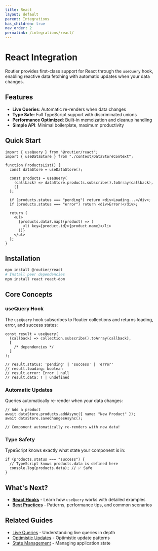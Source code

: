 ```yaml
---
title: React
layout: default
parent: Integrations
has_children: true
nav_order: 2
permalink: /integrations/react/
---
```


# React Integration

Routier provides first-class support for React through the `useQuery` hook, enabling reactive data fetching with automatic updates when your data changes.

## Features

- **Live Queries**: Automatic re-renders when data changes
- **Type Safe**: Full TypeScript support with discriminated unions
- **Performance Optimized**: Built-in memoization and cleanup handling
- **Simple API**: Minimal boilerplate, maximum productivity

## Quick Start

```tsx
import { useQuery } from "@routier/react";
import { useDataStore } from "./context/DataStoreContext";

function ProductsList() {
  const dataStore = useDataStore();

  const products = useQuery(
    (callback) => dataStore.products.subscribe().toArray(callback),
    []
  );

  if (products.status === "pending") return <div>Loading...</div>;
  if (products.status === "error") return <div>Error!</div>;

  return (
    <ul>
      {products.data?.map((product) => (
        <li key={product.id}>{product.name}</li>
      ))}
    </ul>
  );
}
```

## Installation

```bash
npm install @routier/react
# Install peer dependencies
npm install react react-dom
```

## Core Concepts

### useQuery Hook

The `useQuery` hook subscribes to Routier collections and returns loading, error, and success states:

```tsx
const result = useQuery(
  (callback) => collection.subscribe().toArray(callback),
  [
    /* dependencies */
  ]
);

// result.status: 'pending' | 'success' | 'error'
// result.loading: boolean
// result.error: Error | null
// result.data: T | undefined
```

### Automatic Updates

Queries automatically re-render when your data changes:

```tsx
// Add a product
await dataStore.products.addAsync({ name: "New Product" });
await dataStore.saveChangesAsync();

// Component automatically re-renders with new data!
```

### Type Safety

TypeScript knows exactly what state your component is in:

```tsx
if (products.status === "success") {
  // TypeScript knows products.data is defined here
  console.log(products.data); // ✅ Safe
}
```

## What's Next?

- **[React Hooks](./hooks/)** - Learn how `useQuery` works with detailed examples
- **[Best Practices](./best-practices/)** - Patterns, performance tips, and common scenarios

## Related Guides

- [Live Queries](/guides/live-queries/) - Understanding live queries in depth
- [Optimistic Updates](/guides/optimistic-updates/) - Optimistic update patterns
- [State Management](/guides/state-management/) - Managing application state
